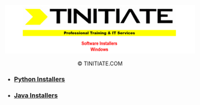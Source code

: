 ![Tinitiate Software Installers Windows Image](tinitiate_software_installers_windows.png)
<p align="center">&copy; TINITIATE.COM</p>

* ### [Python Installers](./python-installers/README.md)
* ### [Java Installers](./java-installers/README.md)